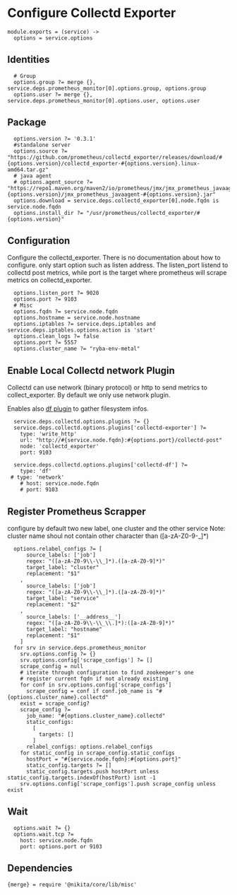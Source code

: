 
# Configure Collectd Exporter

    module.exports = (service) ->
      options = service.options

## Identities

      # Group
      options.group ?= merge {}, service.deps.prometheus_monitor[0].options.group, options.group
      options.user ?= merge {}, service.deps.prometheus_monitor[0].options.user, options.user

## Package
    
      options.version ?= '0.3.1'
      #standalone server
      options.source ?= "https://github.com/prometheus/collectd_exporter/releases/download/#{options.version}/collectd_exporter-#{options.version}.linux-amd64.tar.gz"
      # java agent
      # options.agent_source ?= "https://repo1.maven.org/maven2/io/prometheus/jmx/jmx_prometheus_javaagent/#{options.version}/jmx_prometheus_javaagent-#{options.version}.jar"
      options.download = service.deps.collectd_exporter[0].node.fqdn is service.node.fqdn
      options.install_dir ?= "/usr/prometheus/collectd_exporter/#{options.version}"

## Configuration
Configure the collectd_exporter. There is no documentation about how to configure.
only start option such as listen address.
The listen_port listend to collectd post metrics, while port is the target where
prometheus will scrape metrics on collectd_exporter.

      options.listen_port ?= 9020
      options.port ?= 9103
      # Misc
      options.fqdn ?= service.node.fqdn
      options.hostname = service.node.hostname
      options.iptables ?= service.deps.iptables and service.deps.iptables.options.action is 'start'
      options.clean_logs ?= false
      options.port ?= 5557
      options.cluster_name ?= "ryba-env-metal"

## Enable Local Collectd network Plugin
Collectd can use network (binary protocol) or http to send metrics to collect_exporter.
By default we only use network plugin.

Enables also [df plugin](https://collectd.org/wiki/index.php/Plugin:DF) to gather
filesystem infos.

      service.deps.collectd.options.plugins ?= {}
      service.deps.collectd.options.plugins['collectd-exporter'] ?=
        type: 'write_http'
        url: "http://#{service.node.fqdn}:#{options.port}/collectd-post"
        node: 'collectd_exporter'
        port: 9103
      
      service.deps.collectd.options.plugins['collectd-df'] ?=
        type: 'df'
     # type: 'network'
        # host: service.node.fqdn
        # port: 9103

## Register Prometheus Scrapper
configure by default two new label, one cluster and the other service
Note: cluster name shoul not contain other character than ([a-zA-Z0-9\-\_]*)

      options.relabel_configs ?= [
          source_labels: ['job']
          regex: "([a-zA-Z0-9\\-\\_]*).([a-zA-Z0-9]*)"
          target_label: "cluster"
          replacement: "$1"
        ,
          source_labels: ['job']
          regex: "([a-zA-Z0-9\\-\\_]*).([a-zA-Z0-9]*)"
          target_label: "service"
          replacement: "$2"
        ,
          source_labels: ['__address__']
          regex: "([a-zA-Z0-9\\-\\_\\.]*):([a-zA-Z0-9]*)"
          target_label: "hostname"
          replacement: "$1"
        ]
      for srv in service.deps.prometheus_monitor
        srv.options.config ?= {}
        srv.options.config['scrape_configs'] ?= []
        scrape_config = null
        # iterate through configuration to find zookeeper's one
        # register current fqdn if not already existing
        for conf in srv.options.config['scrape_configs']
          scrape_config = conf if conf.job_name is "#{options.cluster_name}.collectd"
        exist = scrape_config?
        scrape_config ?=
          job_name: "#{options.cluster_name}.collectd"
          static_configs:
            [
              targets: []
            ]
          relabel_configs: options.relabel_configs
        for static_config in scrape_config.static_configs
          hostPort = "#{service.node.fqdn}:#{options.port}"
          static_config.targets ?= []
          static_config.targets.push hostPort unless static_config.targets.indexOf(hostPort) isnt -1
        srv.options.config['scrape_configs'].push scrape_config unless exist

## Wait

      options.wait ?= {}
      options.wait.tcp ?=
        host: service.node.fqdn
        port: options.port or 9103

## Dependencies

    {merge} = require '@nikita/core/lib/misc'

[example]:(https://github.com/prometheus/jmx_exporter/blob/master/example_configs/zookeeper.yaml)
[collectd_exporter]:(https://github.com/prometheus/collectd_exporter)
